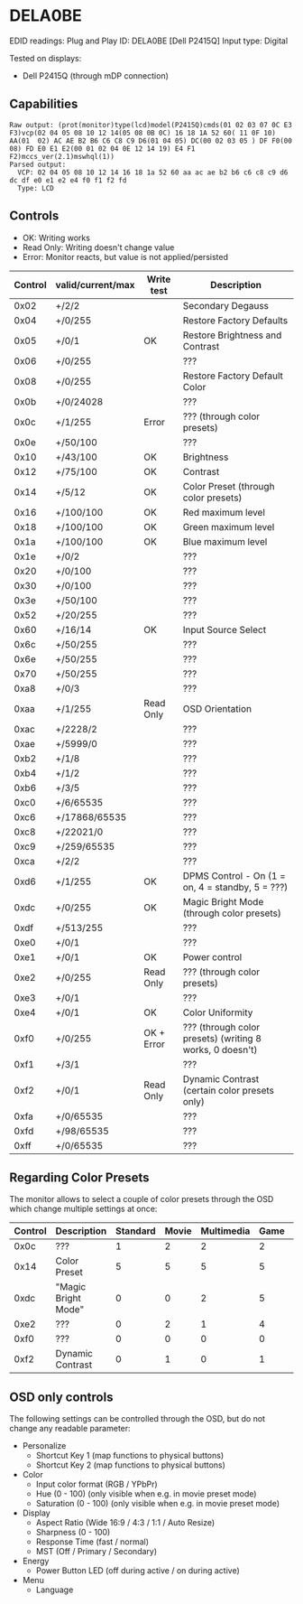 # DELA0BE

EDID readings:
Plug and Play ID: DELA0BE [Dell P2415Q]
Input type: Digital

Tested on displays:

* Dell P2415Q (through mDP connection)

## Capabilities

```
Raw output: (prot(monitor)type(lcd)model(P2415Q)cmds(01 02 03 07 0C E3 F3)vcp(02 04 05 08 10 12 14(05 08 0B 0C) 16 18 1A 52 60( 11 0F 10) AA(01  02) AC AE B2 B6 C6 C8 C9 D6(01 04 05) DC(00 02 03 05 ) DF F0(00 08) FD E0 E1 E2(00 01 02 04 0E 12 14 19) E4 F1 F2)mccs_ver(2.1)mswhql(1))
Parsed output:
  VCP: 02 04 05 08 10 12 14 16 18 1a 52 60 aa ac ae b2 b6 c6 c8 c9 d6 dc df e0 e1 e2 e4 f0 f1 f2 fd
  Type: LCD
```

## Controls

* OK: Writing works
* Read Only: Writing doesn't change value
* Error: Monitor reacts, but value is not applied/persisted

| Control | valid/current/max | Write test | Description                                      |
| ------- | ----------------- | ---------- | ------------------------------------------------ |
| 0x02    | +/2/2             |            | Secondary Degauss                                |
| 0x04    | +/0/255           |            | Restore Factory Defaults                         |
| 0x05    | +/0/1             | OK         | Restore Brightness and Contrast                  |
| 0x06    | +/0/255           |            | ???                                              |
| 0x08    | +/0/255           |            | Restore Factory Default Color                    |
| 0x0b    | +/0/24028         |            | ???                                              |
| 0x0c    | +/1/255           | Error      | ??? (through color presets)                      |
| 0x0e    | +/50/100          |            | ???                                              |
| 0x10    | +/43/100          | OK         | Brightness                                       |
| 0x12    | +/75/100          | OK         | Contrast                                         |
| 0x14    | +/5/12            | OK         | Color Preset (through color presets)             |
| 0x16    | +/100/100         | OK         | Red maximum level                                |
| 0x18    | +/100/100         | OK         | Green maximum level                              |
| 0x1a    | +/100/100         | OK         | Blue maximum level                               |
| 0x1e    | +/0/2             |            | ???                                              |
| 0x20    | +/0/100           |            | ???                                              |
| 0x30    | +/0/100           |            | ???                                              |
| 0x3e    | +/50/100          |            | ???                                              |
| 0x52    | +/20/255          |            | ???                                              |
| 0x60    | +/16/14           | OK         | Input Source Select                              |
| 0x6c    | +/50/255          |            | ???                                              |
| 0x6e    | +/50/255          |            | ???                                              |
| 0x70    | +/50/255          |            | ???                                              |
| 0xa8    | +/0/3             |            | ???                                              |
| 0xaa    | +/1/255           | Read Only  | OSD Orientation                                  |
| 0xac    | +/2228/2          |            | ???                                              |
| 0xae    | +/5999/0          |            | ???                                              |
| 0xb2    | +/1/8             |            | ???                                              |
| 0xb4    | +/1/2             |            | ???                                              |
| 0xb6    | +/3/5             |            | ???                                              |
| 0xc0    | +/6/65535         |            | ???                                              |
| 0xc6    | +/17868/65535     |            | ???                                              |
| 0xc8    | +/22021/0         |            | ???                                              |
| 0xc9    | +/259/65535       |            | ???                                              |
| 0xca    | +/2/2             |            | ???                                              |
| 0xd6    | +/1/255           | OK         | DPMS Control - On (1 = on, 4 = standby, 5 = ???) |
| 0xdc    | +/0/255           | OK         | Magic Bright Mode (through color presets)        |
| 0xdf    | +/513/255         |            | ???                                              |
| 0xe0    | +/0/1             |            | ???                                              |
| 0xe1    | +/0/1             | OK         | Power control                                    |
| 0xe2    | +/0/255           | Read Only  | ??? (through color presets)                      |
| 0xe3    | +/0/1             |            | ???                                              |
| 0xe4    | +/0/1             | OK         | Color Uniformity                                 |
| 0xf0    | +/0/255           | OK + Error | ??? (through color presets) (writing 8 works, 0 doesn't) |
| 0xf1    | +/3/1             |            | ???                                              |
| 0xf2    | +/0/1             | Read Only  | Dynamic Contrast (certain color presets only)    |
| 0xfa    | +/0/65535         |            | ???                                              |
| 0xfd    | +/98/65535        |            | ???                                              |
| 0xff    | +/0/65535         |            | ???                                              |

## Regarding Color Presets

The monitor allows to select a couple of color presets through the OSD which change multiple settings at once:

| Control | Description         | Standard | Movie | Multimedia | Game | Paper | Warm | Cool | Custom |
| ------- | ------------------- | -------- | ----- | ---------- | ---- | ----- | ---- | ---- | ------ |
| 0x0c    | ???                 | 1        | 2     | 2          | 2    | 2     | 2    | 2    | 2      |
| 0x14    | Color Preset        | 5        | 5     | 5          | 5    | 5     | 11   | 8    | 12     |
| 0xdc    | "Magic Bright Mode" | 0        | 0     | 2          | 5    | 0     | 0    | 0    | 0      |
| 0xe2    | ???                 | 0        | 2     | 1          | 4    | 25    | 14   | 18   | 20     |
| 0xf0    | ???                 | 0        | 0     | 0          | 0    | 8     | 0    | 0    | 0      |
| 0xf2    | Dynamic Contrast    | 0        | 1     | 0          | 1    | 0     | 0    | 0    | 0      |

## OSD only controls

The following settings can be controlled through the OSD, but do not change any readable parameter:

* Personalize
    * Shortcut Key 1 (map functions to physical buttons)
    * Shortcut Key 2 (map functions to physical buttons)
* Color
    * Input color format (RGB / YPbPr)
    * Hue (0 - 100) (only visible when e.g. in movie preset mode)
    * Saturation (0 - 100) (only visible when e.g. in movie preset mode)
* Display
    * Aspect Ratio (Wide 16:9 / 4:3 / 1:1 / Auto Resize)
    * Sharpness (0 - 100)
    * Response Time (fast / normal)
    * MST (Off / Primary / Secondary)
* Energy
    * Power Button LED (off during active / on during active)
* Menu
    * Language

